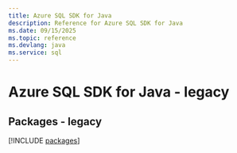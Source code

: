 ```yaml
---
title: Azure SQL SDK for Java
description: Reference for Azure SQL SDK for Java
ms.date: 09/15/2025
ms.topic: reference
ms.devlang: java
ms.service: sql
---
```

# Azure SQL SDK for Java - legacy
## Packages - legacy
[!INCLUDE [packages](sql-index.md)]